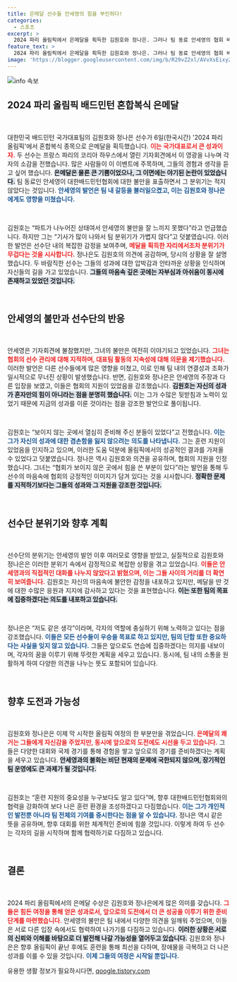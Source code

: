 ```yaml
---
title: 은메달 선수들 안세영의 힘을 부인하다!
categories:
  - 스포츠
excerpt: >
  2024 파리 올림픽에서 은메달을 획득한 김원호와 정나은. 그러나 팀 동료 안세영의 협회 비판 발언이 논란으로 확대되며 분위기가 저조하다. 두 선수는 “협회 지원이 있었던 것 같다”는 입장을 고수하며 서로 다른 목소리를 내고 있다.
feature_text: >
  2024 파리 올림픽에서 은메달을 획득한 김원호와 정나은. 그러나 팀 동료 안세영의 협회 비판 발언이 논란으로 확대되며 분위기가 저조하다. 두 선수는 “협회 지원이 있었던 것 같다”는 입장을 고수하며 서로 다른 목소리를 내고 있다.
image: 'https://blogger.googleusercontent.com/img/b/R29vZ2xl/AVvXsEixyZcFfHzMRdzZMjFBmAUKJYCLCGyLL1o632UiGVXcaFdKo_bkvkuCioo0uUKlGfBVcT3P84aROyZIXSBEx3Aw5nCQ3pTgDom1WDC4m8eifvWiAmWEEVb4x6G_l8C0QH225ldMjyaFvpxGEBGNO37VmDTDMHGhJPq73UglMfDca1-0aw/s1600/blogspot.png'
---
```


<p><img src="https://blogger.googleusercontent.com/img/b/R29vZ2xl/AVvXsEixyZcFfHzMRdzZMjFBmAUKJYCLCGyLL1o632UiGVXcaFdKo_bkvkuCioo0uUKlGfBVcT3P84aROyZIXSBEx3Aw5nCQ3pTgDom1WDC4m8eifvWiAmWEEVb4x6G_l8C0QH225ldMjyaFvpxGEBGNO37VmDTDMHGhJPq73UglMfDca1-0aw/s1600/blogspot.png" alt="info 속보" /></p>

<h2 data-ke-size="size26">2024 파리 올림픽 배드민턴 혼합복식 은메달</h2>

<p data-ke-size="size16">&nbsp;</p>

<p>대한민국 배드민턴 국가대표팀의 김원호와 정나은 선수가 6일(한국시간) '2024 파리 올림픽'에서 혼합복식 종목으로 은메달을 획득했습니다. <b><span style="color: #ee2323;">이는 국가대표로서 큰 성과이자.</span></b> 두 선수는 프랑스 파리의 코리아 하우스에서 열린 기자회견에서 이 영광을 나누며 각자의 소감을 전했습니다. 많은 사람들이 이 이벤트에 주목하며, 그들의 경험과 생각을 듣고 싶어 했습니다. <b><span style="background-color: #21538527;">은메달은 물론 큰 기쁨이었으나, 그 이면에는 야기된 논란이 있었습니다.</span></b> 팀 동료인 안세영이 대한배드민턴협회에 대한 불만을 표출하면서 그 분위기는 적지 않았다는 것입니다. <b><span style="color: #1a5490;">안세영의 발언은 팀 내 갈등을 불러일으켰고, 이는 김원호와 정나은에게도 영향을 미쳤습니다.</span></b></p>

<p data-ke-size="size16">&nbsp;</p>

<p>김원호는 “파트가 나누어진 상태여서 안세영의 불만을 잘 느끼지 못했다”라고 언급했습니다. 하지만 그는 “기사가 많이 나와서 팀 분위기가 가볍지 않다”고 덧붙였습니다. 이러한 발언은 선수단 내의 복잡한 감정을 보여주며, <b><span style="color: #ee2323;">메달을 획득한 자리에서조차 분위기가 무겁다는 것을 시사합니다.</span></b> 정나은도 김원호의 의견에 공감하며, 당시의 상황을 잘 설명했습니다. 두 바람직한 선수는 그들의 성과에 대한 압박감과 안타까운 상황을 인식하며 자신들의 길을 가고 있었습니다. <b><span style="background-color: #21538527;">그들의 마음속 깊은 곳에는 자부심과 아쉬움이 동시에 존재하고 있었던 것입니다.</span></b></p>

<p data-ke-size="size16">&nbsp;</p>

<h2 data-ke-size="size26">안세영의 불만과 선수단의 반응</h2>

<p data-ke-size="size16">&nbsp;</p>

<p>안세영은 기자회견에 불참했지만, 그녀의 불만은 여전히 이야기되고 있었습니다. <b><span style="color: #ee2323;">그녀는 협회의 선수 관리에 대해 지적하며, 대표팀 활동의 지속성에 대해 의문을 제기했습니다.</span></b> 이러한 발언은 다른 선수들에게 많은 영향을 미쳤고, 이로 인해 팀 내의 연결성과 조화가 일시적으로 무너진 상황이 발생했습니다. 반면, 김원호와 정나은은 안세영의 주장과 다른 입장을 보였고, 이들은 협회의 지원이 있었음을 강조했습니다. <b><span style="background-color: #21538527;">김원호는 자신의 성과가 혼자만의 힘이 아니라는 점을 분명히 했습니다.</span></b> 이는 그가 수많은 뒷받침과 노력이 있었기 때문에 지금의 성과를 이룬 것이라는 점을 강조한 발언으로 풀이됩니다.</p>

<p data-ke-size="size16">&nbsp;</p>

<p>김원호는 “보이지 않는 곳에서 열심히 준비해 주신 분들이 있었다”고 전했습니다. <b><span style="color: #1a5490;">이는 그가 자신의 성과에 대한 겸손함을 잃지 않으려는 의도를 나타냅니다.</span></b> 그는 훈련 지원이 있었음을 인지하고 있으며, 이러한 도움 덕분에 올림픽에서의 성공적인 결과를 가져올 수 있었다고 덧붙였습니다. 정나은 역시 김원호와 의견을 공유하며, 협회의 지원을 인정했습니다. 그녀는 “협회가 보이지 않은 곳에서 힘을 쓴 부분이 있다”라는 발언을 통해 두 선수의 마음속에 협회의 긍정적인 이미지가 담겨 있다는 것을 시사합니다. <b><span style="background-color: #21538527;">정확한 문제를 지적하기보다는 그들의 성과와 그 지원을 강조한 것입니다.</span></b> </p>

<p data-ke-size="size16">&nbsp;</p>

<h2 data-ke-size="size26">선수단 분위기와 향후 계획</h2>

<p data-ke-size="size16">&nbsp;</p>

<p>선수단의 분위기는 안세영의 발언 이후 여러모로 영향을 받았고, 실질적으로 김원호와 정나은은 이러한 분위기 속에서 감정적으로 복잡한 상황을 겪고 있었습니다. <b><span style="color: #ee2323;">이들은 안세영과의 직접적인 대화를 나누지 않았다고 밝혔으며, 이는 그들 사이의 거리를 더 확연히 보여줍니다.</span></b> 김원호는 자신의 마음속에 불안한 감정을 내포하고 있지만, 메달을 딴 것에 대한 수많은 응원과 지지에 감사하고 있다는 것을 표현했습니다. <b><span style="background-color: #21538527;">이는 또한 팀의 목표에 집중하겠다는 의도를 내포하고 있습니다.</span></b></p>

<p data-ke-size="size16">&nbsp;</p>

<p>정나은은 “저도 같은 생각”이라며, 각자의 역할에 충실하기 위해 노력하고 있다는 점을 강조했습니다. <b><span style="color: #1a5490;">이들은 모든 선수들이 우승을 목표로 하고 있지만, 팀의 단합 또한 중요하다는 사실을 잊지 않고 있습니다.</span></b> 그들은 앞으로도 연습에 집중하겠다는 의지를 내보이며, 각자의 꿈을 이루기 위해 뚜렷한 계획을 세우고 있습니다. 동시에, 팀 내의 소통을 원활하게 하여 다양한 의견을 나누는 뜻도 포함되어 있습니다. </p>

<p data-ke-size="size16">&nbsp;</p>

<h2 data-ke-size="size26">향후 도전과 가능성</h2>

<p data-ke-size="size16">&nbsp;</p>

<p>김원호와 정나은은 이제 막 시작한 올림픽 여정의 한 부분만을 겪었습니다. <b><span style="color: #ee2323;">은메달의 쾌거는 그들에게 자신감을 주었지만, 동시에 앞으로의 도전에도 시선을 두고 있습니다.</span></b> 그들은 다양한 대회와 국제 경기를 통해 경험을 쌓고 앞으로의 경기를 준비하겠다는 계획을 세우고 있습니다. <b><span style="background-color: #21538527;">안세영과의 불화는 비단 현재의 문제에 국한되지 않으며, 장기적인 팀 운영에도 큰 과제가 될 것입니다.</span></b> </p>

<p data-ke-size="size16">&nbsp;</p>

<p>김원호는 “훈련 지원의 중요성을 누구보다도 알고 있다”며, 향후 대한배드민턴협회와의 협력을 강화하여 보다 나은 훈련 환경을 조성하겠다고 다짐했습니다. <b><span style="color: #1a5490;">이는 그가 개인적인 발전뿐 아니라 팀 전체의 기여를 중시한다는 점을 알 수 있습니다.</span></b> 정나은 역시 같은 뜻을 공유하며, 향후 대회를 위한 체계적인 준비에 힘쓸 것입니다. 이렇게 하여 두 선수는 각자의 길을 시작하며 함께 협력하기로 다짐하고 있습니다.</p>

<p data-ke-size="size16">&nbsp;</p> 

<h2 data-ke-size="size26">결론</h2>

<p data-ke-size="size16">&nbsp;</p>

<p>2024 파리 올림픽에서의 은메달 수상은 김원호와 정나은에게 많은 의미를 갖습니다. <b><span style="color: #ee2323;">그들은 힘든 여정을 통해 얻은 성과로서, 앞으로의 도전에서 더 큰 성공을 이루기 위한 준비 단계를 마련했습니다.</span></b> 안세영의 불만은 팀 내에서 다양한 의견을 일깨워 주었으며, 이들은 서로 다른 입장 속에서도 협력하여 나가기를 다짐하고 있습니다. <b><span style="background-color: #21538527;">이러한 상황은 서로의 신뢰와 이해를 바탕으로 더 발전해 나갈 가능성을 열어두고 있습니다.</span></b> 김원호와 정나은은 향후 올림픽이 끝난 후에도 훈련을 통해 최선을 다하며, 장애물을 극복하고 더 나은 성과를 이룰 수 있을 것입니다. <b><span style="color: #1a5490;">이제 그들의 여정은 시작일 뿐입니다.</span></b></p>
유용한 생활 정보가 필요하시다면, <a href="https://qoogle.tistory.com" rel="dofollow">qoogle.tistory.com</a>


